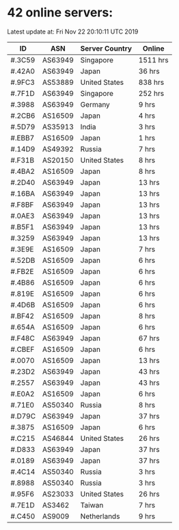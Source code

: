 # 42 online servers:

Latest update at: Fri Nov 22 20:10:11 UTC 2019

| ID | ASN | Server Country | Online |
| -- | --- | -------------- | ------ |
| #.3C59 | AS63949 | Singapore | 1511 hrs |
| #.42A0 | AS63949 | Japan | 36 hrs |
| #.9FC3 | AS53889 | United States | 838 hrs |
| #.7F1D | AS63949 | Singapore | 252 hrs |
| #.3988 | AS63949 | Germany | 9 hrs |
| #.2CB6 | AS16509 | Japan | 4 hrs |
| #.5D79 | AS35913 | India | 3 hrs |
| #.EBB7 | AS16509 | Japan | 1 hrs |
| #.14D9 | AS49392 | Russia | 7 hrs |
| #.F31B | AS20150 | United States | 8 hrs |
| #.4BA2 | AS16509 | Japan | 8 hrs |
| #.2D40 | AS63949 | Japan | 13 hrs |
| #.16BA | AS63949 | Japan | 13 hrs |
| #.F8BF | AS63949 | Japan | 13 hrs |
| #.0AE3 | AS63949 | Japan | 13 hrs |
| #.B5F1 | AS63949 | Japan | 13 hrs |
| #.3259 | AS63949 | Japan | 13 hrs |
| #.3E9E | AS16509 | Japan | 7 hrs |
| #.52DB | AS16509 | Japan | 6 hrs |
| #.FB2E | AS16509 | Japan | 6 hrs |
| #.4B86 | AS16509 | Japan | 6 hrs |
| #.819E | AS16509 | Japan | 6 hrs |
| #.4D6B | AS16509 | Japan | 6 hrs |
| #.BF42 | AS16509 | Japan | 8 hrs |
| #.654A | AS16509 | Japan | 6 hrs |
| #.F48C | AS63949 | Japan | 67 hrs |
| #.CBEF | AS16509 | Japan | 6 hrs |
| #.0070 | AS16509 | Japan | 13 hrs |
| #.23D2 | AS63949 | Japan | 43 hrs |
| #.2557 | AS63949 | Japan | 43 hrs |
| #.E0A2 | AS16509 | Japan | 6 hrs |
| #.71E0 | AS50340 | Russia | 8 hrs |
| #.D79C | AS63949 | Japan | 37 hrs |
| #.3875 | AS16509 | Japan | 6 hrs |
| #.C215 | AS46844 | United States | 26 hrs |
| #.D833 | AS63949 | Japan | 37 hrs |
| #.0189 | AS63949 | Japan | 37 hrs |
| #.4C14 | AS50340 | Russia | 3 hrs |
| #.8988 | AS50340 | Russia | 3 hrs |
| #.95F6 | AS23033 | United States | 26 hrs |
| #.7E1D | AS3462 | Taiwan | 7 hrs |
| #.C450 | AS9009 | Netherlands | 9 hrs |

